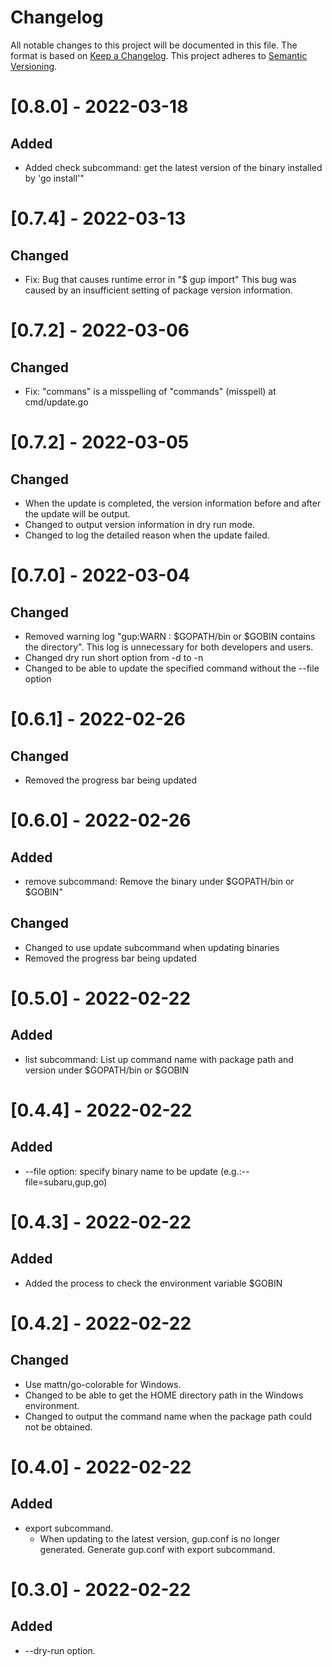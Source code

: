 # Changelog
All notable changes to this project will be documented in this file. The format is based on [Keep a Changelog](https://keepachangelog.com/en/1.0.0/). This project adheres to [Semantic Versioning](https://semver.org/spec/v2.0.0.html).

# [0.8.0] - 2022-03-18
## Added
- Added check subcommand: get the latest version of the binary installed by 'go install'"
# [0.7.4] - 2022-03-13
## Changed
- Fix: Bug that causes runtime error in "$ gup import"
This bug was caused by an insufficient setting of package version information.

# [0.7.2] - 2022-03-06
## Changed
- Fix: "commans" is a misspelling of "commands" (misspell) at cmd/update.go
# [0.7.2] - 2022-03-05
## Changed
- When the update is completed, the version information before and after the update will be output.
- Changed to output version information in dry run mode.
- Changed to log the detailed reason when the update failed.
# [0.7.0] - 2022-03-04
## Changed
- Removed warning log "gup:WARN : $GOPATH/bin or $GOBIN contains the directory". This log is unnecessary for both developers and users.
- Changed dry run short option from -d to -n
- Changed to be able to update the specified command without the --file option

# [0.6.1] - 2022-02-26
## Changed
- Removed the progress bar being updated
# [0.6.0] - 2022-02-26
## Added
- remove subcommand: Remove the binary under $GOPATH/bin or $GOBIN"

## Changed
- Changed to use update subcommand when updating binaries
- Removed the progress bar being updated
# [0.5.0] - 2022-02-22
## Added
- list subcommand: List up command name with package path and version under $GOPATH/bin or $GOBIN
# [0.4.4] - 2022-02-22
## Added
- --file option: specify binary name to be update (e.g.:--file=subaru,gup,go)
# [0.4.3] - 2022-02-22
## Added
- Added the process to check the environment variable $GOBIN
# [0.4.2] - 2022-02-22
## Changed
- Use mattn/go-colorable for Windows.
- Changed to be able to get the HOME directory path in the Windows environment.
- Changed to output the command name when the package path could not be obtained.
# [0.4.0] - 2022-02-22
## Added
- export subcommand. 
  - When updating to the latest version, gup.conf is no longer generated. Generate gup.conf with export subcommand.

# [0.3.0] - 2022-02-22
## Added
- --dry-run option.